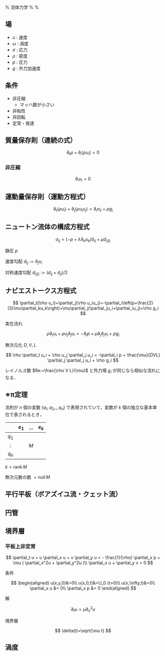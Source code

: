 % 流体力学
%
%

## 場
- $u$ : 速度
- $\omega$ : 渦度
- $\sigma$ : 応力
- $\rho$ : 密度
- $p$ : 圧力
- $g$ : 外力加速度

## 条件
- 非圧縮
  - マッハ数が小さい
- 非粘性
- 非回転
- 定常・発達

## 質量保存則（連続の式）
$$
\partial_t\rho+\partial_i(\rho u_i)=0
$$
### 非圧縮
$$
\partial_iu_i=0
$$

## 運動量保存則（運動方程式）

$$
\partial_t(\rho u_i)+\partial_j(\rho u_i u_j)=\partial_i\sigma_{ii}+\rho g_i
$$

## ニュートン流体の構成方程式

$$
\sigma_{ij}=(-p+\lambda\partial_ku_k)\delta_{ij}+\mu d_{(ij)}
$$

静圧 $p$

速度勾配 $d_{ij}:=\partial_ju_i$ 

対称速度勾配 $d_{(ij)}:=(d_{ij}+d_{ji})/2$

## ナビエストークス方程式

$$
\partial_t(\rho u_i)+\partial_j(\rho u_iu_j)=-\partial_i\left(p+\frac{2}{3}\mu\partial_ku_k\right)+\mu\partial_j(\partial_ju_i+\partial_iu_j)+\rho g_i
$$

実在流れ

$$
\rho \partial_t u_i + \rho u_j \partial_j u_i = -\partial_i p + \mu \partial_j \partial_j u_i + \rho g_i
$$

無次元化 $D,V,L$ 

$$
\rho \partial_t u_i + \rho u_j \partial_j u_i = -\partial_i p + \frac{\mu}{DVL} \partial_j \partial_j u_i + \rho g_i
$$

レイノルズ数 $Re:=\frac{\rho V L}{\mu}$ と外力場 $g_i$ が同じなら相似な流れになる．

## ※π定理

法則が $n$ 個の変数 $(q_1,q_2,,,q_n)$ で表現されていて，変数が $k$ 個の独立な基本単位で表されるとき，

|       | $e_1$ | ... | $e_k$ |
| :---: | ----- | --- | ----- |
| $q_1$ |       |     |       |
|   :   |       | $M$ |       |
| $q_n$ |       |     |       |

$k=\mathrm{rank}\,M$

無次元数の数 $=\mathrm{null}\,M$

## 平行平板（ボアズイユ流・クェット流）

## 円管

## 境界層

### 平板上非定常

$$
\partial_t u + u \partial_x u + v \partial_y u = - \frac{1}{\rho} \partial_x p + \mu ( \partial_x^2u + \partial_y^2u )\\
\partial_x u + \partial_y v = 0
$$

条件

$$
\begin{aligned}
u(x,y,0)&=0\\
u(x,0,t)&=U_0 (t>0)\\
u(x,\infty,t)&=0\\
\partial_x u &= 0\\
\partial_x p &= 0
\end{aligned}
$$

解

$$
\partial_tu=\mu\partial_y^2u
$$

境界層

$$
\delta(t)=\sqrt{\mu t}
$$

## 渦度


## 
